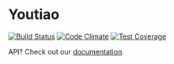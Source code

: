 # Youtiao

[![Build Status](https://magnum.travis-ci.com/youtiao-im/youtiao.svg?token=rCwyGBsSszzCbUUmpctn&branch=master)](https://magnum.travis-ci.com/youtiao-im/youtiao)
[![Code Climate](https://codeclimate.com/repos/5549d8e0e30ba05297003721/badges/2b685beff59f657f1e1a/gpa.svg)](https://codeclimate.com/repos/5549d8e0e30ba05297003721/feed)
[![Test Coverage](https://codeclimate.com/repos/5549d8e0e30ba05297003721/badges/2b685beff59f657f1e1a/coverage.svg)](https://codeclimate.com/repos/5549d8e0e30ba05297003721/coverage)

API? Check out our [documentation](doc/api/v1/README.md).
